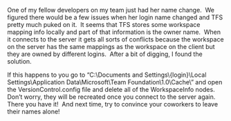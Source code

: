 One of my fellow developers on my team just had her name change.  We
figured there would be a few issues when her login name changed and TFS
pretty much puked on it.  It seems that TFS stores some workspace
mapping info locally and part of that information is the owner name. 
When it connects to the server it gets all sorts of conflicts because
the workspace on the server has the same mappings as the workspace on
the client but they are owned by different logins.  After a bit of
digging, I found the solution.

If this happens to you go to “C:\\Documents and Settings\\{login}\\Local
Settings\\Application Data\\Microsoft\\Team Foundation\\1.0\\Cache\\”
and open the VersionControl.config file and delete all of the
WorkspaceInfo nodes.  Don’t worry, they will be recreated once you
connect to the server again.  There you have it!  And next time, try to
convince your coworkers to leave their names alone!
